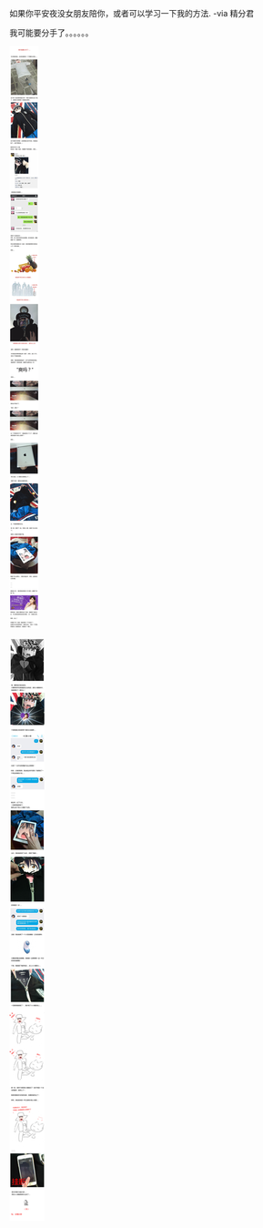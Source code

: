 如果你平安夜没女朋友陪你，或者可以学习一下我的方法. -via 精分君

我可能要分手了。。。。。。

![1a5e3a40116b47adbbb879cfca13c490.gif](https://raw.githubusercontent.com/wxlzmt/cdn1/master/ext/qw/groups/10058/1a5e3a40116b47adbbb879cfca13c490.gif)

![2e39cacebd6440fd886e5f49962c538e.jpg](https://raw.githubusercontent.com/wxlzmt/cdn1/master/ext/qw/groups/10058/2e39cacebd6440fd886e5f49962c538e.jpg)
